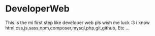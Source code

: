# DeveloperWeb
This is the mi first step like developer web pls wish me luck :3 
i know html,css,js,sass,npm,composer,mysql,php,git,github, Etc ...
